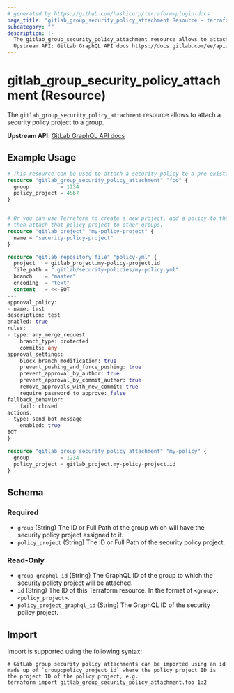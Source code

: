 ```yaml
---
# generated by https://github.com/hashicorp/terraform-plugin-docs
page_title: "gitlab_group_security_policy_attachment Resource - terraform-provider-gitlab"
subcategory: ""
description: |-
  The gitlab_group_security_policy_attachment resource allows to attach a security policy project to a group.
  Upstream API: GitLab GraphQL API docs https://docs.gitlab.com/ee/api/graphql/reference/index.html#mutationsecuritypolicyprojectassign
---
```


# gitlab_group_security_policy_attachment (Resource)

The `gitlab_group_security_policy_attachment` resource allows to attach a security policy project to a group.

**Upstream API**: [GitLab GraphQL API docs](https://docs.gitlab.com/ee/api/graphql/reference/index.html#mutationsecuritypolicyprojectassign)

## Example Usage

```terraform
# This resource can be used to attach a security policy to a pre-existing group
resource "gitlab_group_security_policy_attachment" "foo" {
  group          = 1234
  policy_project = 4567
}


# Or you can use Terraform to create a new project, add a policy to that project,
# then attach that policy project to other groups.
resource "gitlab_project" "my-policy-project" {
  name = "security-policy-project"
}

resource "gitlab_repository_file" "policy-yml" {
  project   = gitlab_project.my-policy-project.id
  file_path = ".gitlab/security-policies/my-policy.yml"
  branch    = "master"
  encoding  = "text"
  content   = <<-EOT
---
approval_policy:
- name: test
description: test
enabled: true
rules:
- type: any_merge_request
    branch_type: protected
    commits: any
approval_settings:
    block_branch_modification: true
    prevent_pushing_and_force_pushing: true
    prevent_approval_by_author: true
    prevent_approval_by_commit_author: true
    remove_approvals_with_new_commit: true
    require_password_to_approve: false
fallback_behavior:
    fail: closed
actions:
- type: send_bot_message
    enabled: true
EOT
}

resource "gitlab_group_security_policy_attachment" "my-policy" {
  group          = 1234
  policy_project = gitlab_project.my-policy-project.id
}
```

<!-- schema generated by tfplugindocs -->
## Schema

### Required

- `group` (String) The ID or Full Path of the group which will have the security policy project assigned to it.
- `policy_project` (String) The ID or Full Path of the security policy project.

### Read-Only

- `group_graphql_id` (String) The GraphQL ID of the group to which the security policty project will be attached.
- `id` (String) The ID of this Terraform resource. In the format of `<group>:<policy_project>`.
- `policy_project_graphql_id` (String) The GraphQL ID of the security policy project.

## Import

Import is supported using the following syntax:

```shell
# GitLab group security policy attachments can be imported using an id made up of `group:policy_project_id` where the policy project ID is the project ID of the policy project, e.g.
terraform import gitlab_group_security_policy_attachment.foo 1:2
```
